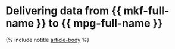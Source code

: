 # Delivering data from {{ mkf-full-name }} to {{ mpg-full-name }}

{% include notitle [article-body](../../_tutorials/datatransfer/mkf-to-mpg.md) %}
